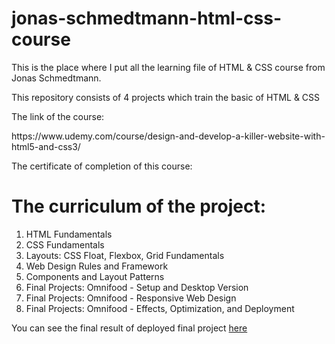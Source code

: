 # jonas-schmedtmann-html-css-course
<p>This is the place where I put all the learning file of HTML &amp; CSS course from Jonas Schmedtmann.</p>
<p>This repository consists of 4 projects which train the basic of HTML & CSS</p>

<p>The link of the course:</p>
https://www.udemy.com/course/design-and-develop-a-killer-website-with-html5-and-css3/

<p>The certificate of completion of this course:</p>


<h1>The curriculum of the project:</h1>
<ol>
  <li>HTML Fundamentals</li>
  <li>CSS Fundamentals</li>
  <li>Layouts: CSS Float, Flexbox, Grid Fundamentals</li>
  <li>Web Design Rules and Framework</li>
  <li>Components and Layout Patterns</li>
  <li>Final Projects: Omnifood - Setup and Desktop Version</li>
  <li>Final Projects: Omnifood - Responsive Web Design</li>
  <li>Final Projects: Omnifood - Effects, Optimization, and Deployment</li>
</ol>
<p>You can see the final result of deployed final project <a href="https://omnifood-syarief.netlify.app/" target="_blank">here</a></p>
